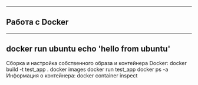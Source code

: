 ----
## Работа с Docker
----
docker run ubuntu echo 'hello from ubuntu'
----

Сборка и настройка собственного образа и контейнера Docker:
docker build -t test_app .
docker images
docker run test_app
docker ps -a
Информация о контейнера:
docker container inspect

